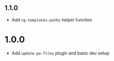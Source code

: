 ## 1.1.0

* Add `ng-templates-paths` helper function

# 1.0.0

* Add `update-po-files` plugin and basic dev setup
